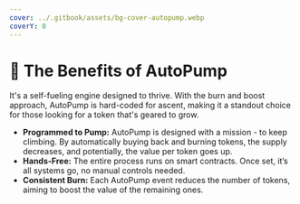 ```yaml
---
cover: ../.gitbook/assets/bg-cover-autopump.webp
coverY: 0
---
```


# 🛫 The Benefits of AutoPump

It's a self-fueling engine designed to thrive. With the burn and boost approach, AutoPump is hard-coded for ascent, making it a standout choice for those looking for a token that's geared to grow.

* **Programmed to Pump:** AutoPump is designed with a mission - to keep climbing. By automatically buying back and burning tokens, the supply decreases, and potentially, the value per token goes up.
* **Hands-Free:** The entire process runs on smart contracts. Once set, it’s all systems go, no manual controls needed.
* **Consistent Burn:** Each AutoPump event reduces the number of tokens, aiming to boost the value of the remaining ones.
